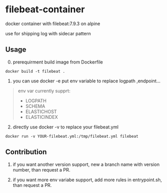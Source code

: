# filebeat-container

docker container with filebeat:7.9.3 on alpine

use for shipping log with sidecar pattern

## Usage

0. prerequirment build image from Dockerfile
```shell
docker build -t filebeat .
```

1. you can use docker -e put env variable to replace logpath ,endpoint...

>  env var currently supprt:
>  - LOGPATH
>  - SCHEMA
>  - ELASTICHOST
>  - ELASTICINDEX

2. directly use docker -v to replace your filebeat.yml

```shell
docker run -v YOUR-filebeat.yml:/tmp/filebeat.yml filebeat
```

## Contribution

1. if you want another version support, new a branch name with version number, than request a PR.

2. if you want more env variabe support, add more rules in entrypoint.sh, than request a PR.
